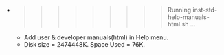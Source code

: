 * >>>>>>>>> Running inst-std-help-manuals-html.sh ...
  * Add user & developer manuals(html) in Help menu.
  * Disk size = 2474448K. Space Used = 76K.
